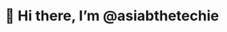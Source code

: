 # 👋 Hi there, I’m @asiabthetechie

<!---
asiabthetechie/asiabthetechie is a ✨ special ✨ repository because its `README.md` (this file) appears on your GitHub profile.
You can click the Preview link to take a look at your changes.
--->
